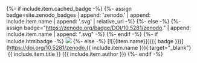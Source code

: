 {%- if include.item.cached_badge -%}
{%- assign badge=site.zenodo_badges | append: 'zenodo.' | append: include.item.name | append: '.svg' | relative_url -%}
{%- else -%}
{%- assign badge="https://zenodo.org/badge/DOI/10.5281/zenodo." | append: include.item.name | append: ".svg" -%}
{%- endif -%}
{%- if include.htmlbadge -%}
<a href="{{ site.zenodo_prefix }}{{ include.item.name }}" target="_blank"><img src="{{ badge }}"/></a>
{%- else -%}
[![{{item.name}}]({{ badge }})](https://doi.org/10.5281/zenodo.{{ include.item.name }}){:target="_blank"}&nbsp; &nbsp;{{ include.item.title }} ({{ include.item.author }})
{%- endif -%}
